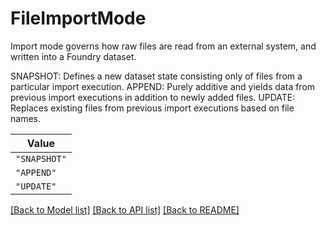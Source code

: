 # FileImportMode

Import mode governs how raw files are read from an external system, and written into a Foundry dataset. 

SNAPSHOT: Defines a new dataset state consisting only of files from a particular import execution.
APPEND: Purely additive and yields data from previous import executions in addition to newly added files.
UPDATE: Replaces existing files from previous import executions based on file names.


| **Value** |
| --------- |
| `"SNAPSHOT"` |
| `"APPEND"` |
| `"UPDATE"` |


[[Back to Model list]](../../../../README.md#models-v2-link) [[Back to API list]](../../../../README.md#apis-v2-link) [[Back to README]](../../../../README.md)
